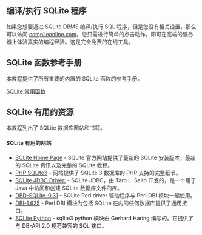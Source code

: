 ## <font style="color:rgb(51, 51, 51);">编译/执行 SQLite 程序</font>
<font style="color:rgb(51, 51, 51);">如果您想要通过 SQLite DBMS 编译/执行 SQL 程序，但是您没有相关设置，那么可以访问</font><font style="color:rgb(51, 51, 51);"> </font>[<font style="color:rgb(51, 51, 51);">compileonline.com</font>](http://www.compileonline.com/execute_sql_online.php)<font style="color:rgb(51, 51, 51);">。您只需进行简单的点击动作，即可在高端的服务器上体验真实的编程经验。这是完全免费的在线工具。</font>

## <font style="color:rgb(51, 51, 51);">SQLite 函数参考手册</font>
<font style="color:rgb(51, 51, 51);">本教程提供了所有重要的内置的 SQLite 函数的参考手册。</font>

[<font style="color:rgb(51, 51, 51);">SQLite 常用函数</font>](https://www.cainiaoplus.com/sqlite/sqlite-useful-functions.html)

## <font style="color:rgb(51, 51, 51);">SQLite 有用的资源</font>
<font style="color:rgb(51, 51, 51);">本教程列出了 SQLite 数据库网站和书籍。</font>

#### <font style="color:rgb(51, 51, 51);">SQLite 有用的网站</font>
+ [<font style="color:rgb(51, 51, 51);">SQLite Home Page</font>](http://www.sqlite.org/)<font style="color:rgb(51, 51, 51);"> </font><font style="color:rgb(51, 51, 51);">- SQLite 官方网站提供了最新的 SQLite 安装版本，最新的 SQLite 资讯以及完整的 SQLite 教程。</font>
+ [<font style="color:rgb(51, 51, 51);">PHP SQLite3</font>](http://www.php.net/manual/en/book.sqlite3.php)<font style="color:rgb(51, 51, 51);"> </font><font style="color:rgb(51, 51, 51);">- 网站提供了 SQLite 3 数据库的 PHP 支持的完整细节。</font>
+ [<font style="color:rgb(51, 51, 51);">SQLite JDBC Driver:</font>](https://bitbucket.org/xerial/sqlite-jdbc)<font style="color:rgb(51, 51, 51);"> </font><font style="color:rgb(51, 51, 51);">- SQLite JDBC，由 Taro L. Saito 开发的，是一个用于 Java 中访问和创建 SQLite 数据库文件的库。</font>
+ [<font style="color:rgb(51, 51, 51);">DBD-SQLite-0.31</font>](http://search.cpan.org/~msergeant/DBD-SQLite-0.31/)<font style="color:rgb(51, 51, 51);"> </font><font style="color:rgb(51, 51, 51);">- SQLite Perl driver 驱动程序与 Perl DBI 模块一起使用。</font>
+ [<font style="color:rgb(51, 51, 51);">DBI-1.625</font>](http://search.cpan.org/~timb/DBI/)<font style="color:rgb(51, 51, 51);"> </font><font style="color:rgb(51, 51, 51);">- Perl DBI 模块为包括 SQLite 在内的任何数据库提供了通用接口。</font>
+ [<font style="color:rgb(51, 51, 51);">SQLite Python</font>](http://docs.python.org/2/library/sqlite3.html) - sqlite3 python 模块由 Gerhard Haring 编写的。它提供了与 DB-API 2.0 规范兼容的 SQL 接口。

